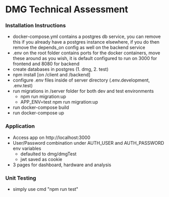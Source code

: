 # DMG Technical Assessment

### Installation Instructions

- docker-compose.yml contains a postgres db service, you can remove this if you already have a postgres instance elsewhere, if you do then remove the depends_on config as well on the backend service
- .env on the root folder contains ports for the docker containers, move these around as you wish, it is default configured to run on 3000 for frontend and 8080 for backend
- create databases in postgres (1. dmg, 2. test)
- npm install [on /client and /backend]
- configure .env files inside of server directory (.env.development, .env.test)
- run migrations in /server folder for both dev and test environments
  - npm run migration:up
  - APP_ENV=test npm run migration:up
- run docker-compose build
- run docker-compose up

### Application

- Access app on http://localhost:3000
- User/Password combination under AUTH_USER and AUTH_PASSWORD env variables
  - defaulted to dmg/dmgTest
  - jwt saved as cookie
- 3 pages for dashboard, hardware and analysis

### Unit Testing

- simply use cmd "npm run test"